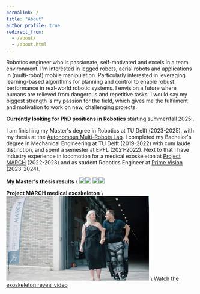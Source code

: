 ```yaml
---
permalink: /
title: "About"
author_profile: true
redirect_from: 
  - /about/
  - /about.html
---
```


Robotics engineer who is passionate, self-motivated and excels in a team environment. I'm interested in legged robots, aerial robots and applications in (multi-robot) mobile manipulation. Particularly
interested in leveraging learning-based algorithms for planning and control to enable robust performance in
real-world robotic systems. I envision a future where humans are relieved from dangerous and repetitive tasks. I would say my biggest strength is my passion for the field, which gives me the fulfilment and motivation to work on new, challenging projects.

**Currently looking for PhD positions in Robotics** starting summer/fall 2025!.

I am finishing my Master's degree in Robotics at TU Delft (2023-2025), with my thesis at the [Autonomous Multi-Robots Lab](https://autonomousrobots.nl/). I completed my Bachelor's degree in Mechanical Engineering at TU Delft (2019-2022) with cum laude distinction, and spent a semester at EPFL (2021-2022). Next to that I have industry experience in locomotion for a medical exoskeleton at [Project MARCH](https://www.projectmarch.nl/) (2022-2023) and as student Robotics Engineer at [Prime Vision](https://primevision.com/) (2023-2024).

**My Master's thesis results** \\
<img src="/files/nominal_case.gif" width="380"/><img src="/files/failure_case.gif" width="380"/>
<img src="/files/unknown_disturbance.gif" width="380"/><img src="/files/hetero_agents.gif" width="380"/>

**Project MARCH medical exoskeleton** \\
<img src="/files/project_march.png" width="380"/> \\
[Watch the exoskeleton reveal video](https://www.youtube.com/watch?v=sCulnQ4EEDU&ab_channel=ProjectMARCH)